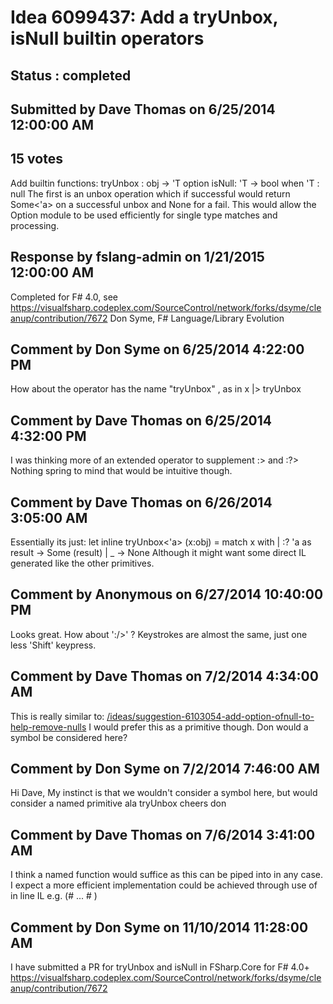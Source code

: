 # Idea 6099437: Add a tryUnbox, isNull builtin operators #

## Status : completed

## Submitted by Dave Thomas on 6/25/2014 12:00:00 AM

## 15 votes

Add builtin functions:
tryUnbox : obj -> 'T option
isNull: 'T -> bool when 'T : null
The first is an unbox operation which if successful would return Some<'a> on a successful unbox and None for a fail. This would allow the Option module to be used efficiently for single type matches and processing.

## Response by fslang-admin on 1/21/2015 12:00:00 AM

Completed for F# 4.0, see https://visualfsharp.codeplex.com/SourceControl/network/forks/dsyme/cleanup/contribution/7672
Don Syme, F# Language/Library Evolution


## Comment by Don Syme on 6/25/2014 4:22:00 PM

How about the operator has the name "tryUnbox" , as in x |> tryUnbox<string>

## Comment by Dave Thomas on 6/25/2014 4:32:00 PM

I was thinking more of an extended operator to supplement :> and :?>
Nothing spring to mind that would be intuitive though.

## Comment by Dave Thomas on 6/26/2014 3:05:00 AM

Essentially its just:
let inline tryUnbox<'a> (x:obj) =
match x with
| :? 'a as result -> Some (result)
| _ -> None
Although it might want some direct IL generated like the other primitives.

## Comment by Anonymous on 6/27/2014 10:40:00 PM

Looks great. How about ':/>'
?
Keystrokes are almost the same, just one less 'Shift' keypress.

## Comment by Dave Thomas on 7/2/2014 4:34:00 AM

This is really similar to: [/ideas/suggestion-6103054-add-option-ofnull-to-help-remove-nulls](/ideas/suggestion-6103054-add-option-ofnull-to-help-remove-nulls.md)
I would prefer this as a primitive though.
Don would a symbol be considered here?

## Comment by Don Syme on 7/2/2014 7:46:00 AM

Hi Dave,
My instinct is that we wouldn't consider a symbol here, but would consider a named primitive ala tryUnbox
cheers
don

## Comment by Dave Thomas on 7/6/2014 3:41:00 AM

I think a named function would suffice as this can be piped into in any case.
I expect a more efficient implementation could be achieved through use of in line IL e.g. (# ... # )

## Comment by Don Syme on 11/10/2014 11:28:00 AM

I have submitted a PR for tryUnbox and isNull in FSharp.Core for F# 4.0+ https://visualfsharp.codeplex.com/SourceControl/network/forks/dsyme/cleanup/contribution/7672
